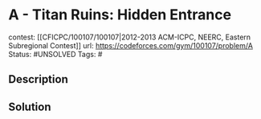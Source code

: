 # A - Titan Ruins: Hidden Entrance

contest: [[CFICPC/100107/100107|2012-2013 ACM-ICPC, NEERC, Eastern Subregional Contest]]
url: https://codeforces.com/gym/100107/problem/A
Status: #UNSOLVED
Tags: #

## Description

## Solution

